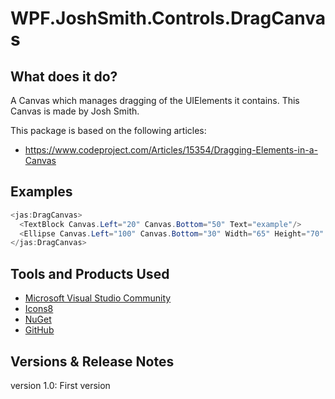 # WPF.JoshSmith.Controls.DragCanvas

## What does it do?
A Canvas which manages dragging of the UIElements it contains. This Canvas is made by Josh Smith.

This package is based on the following articles: 

* https://www.codeproject.com/Articles/15354/Dragging-Elements-in-a-Canvas

## Examples

```C#
<jas:DragCanvas>
  <TextBlock Canvas.Left="20" Canvas.Bottom="50" Text="example"/>
  <Ellipse Canvas.Left="100" Canvas.Bottom="30" Width="65" Height="70" Fill="Blue" />
</jas:DragCanvas>
```

## Tools and Products Used

* [Microsoft Visual Studio Community](https://www.visualstudio.com)
* [Icons8](https://icons8.com/)
* [NuGet](https://www.nuget.org/)
* [GitHub](https://github.com/)


## Versions & Release Notes

version 1.0: First version
